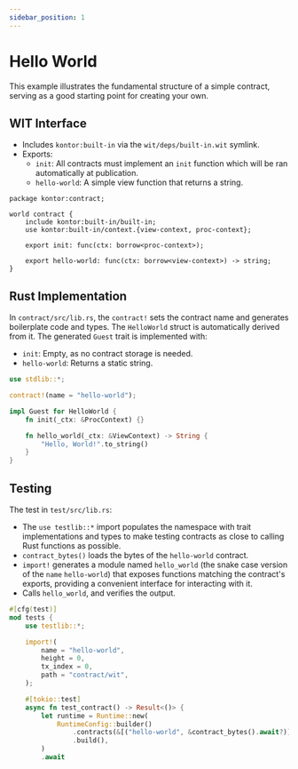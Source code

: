 ```yaml
---
sidebar_position: 1
---
```


# Hello World

This example illustrates the fundamental structure of a simple contract, serving as a good starting point for creating your own.

## WIT Interface
- Includes `kontor:built-in` via the `wit/deps/built-in.wit` symlink.
- Exports:
  - `init`: All contracts must implement an `init` function which will be ran automatically at publication.
  - `hello-world`: A simple view function that returns a string.

```wit
package kontor:contract;

world contract {
    include kontor:built-in/built-in;
    use kontor:built-in/context.{view-context, proc-context};

    export init: func(ctx: borrow<proc-context>);

    export hello-world: func(ctx: borrow<view-context>) -> string;
}
```

## Rust Implementation
In `contract/src/lib.rs`, the `contract!` sets the contract name and generates boilerplate code and types. The `HelloWorld` struct is automatically derived from it. The generated `Guest` trait is implemented with:
- `init`: Empty, as no contract storage is needed.
- `hello-world`: Returns a static string.

```rust
use stdlib::*;

contract!(name = "hello-world");

impl Guest for HelloWorld {
    fn init(_ctx: &ProcContext) {}

    fn hello_world(_ctx: &ViewContext) -> String {
        "Hello, World!".to_string()
    }
}
```

## Testing
The test in `test/src/lib.rs`:
- The `use testlib::*` import populates the namespace with trait implementations and types to make testing contracts as close to calling Rust functions as possible.
- `contract_bytes()` loads the bytes of the `hello-world` contract.
- `import!` generates a module named `hello_world` (the snake case version of the `name` `hello-world`) that exposes functions matching the contract's exports, providing a convenient interface for interacting with it.
- Calls `hello_world`, and verifies the output.

```rust
#[cfg(test)]
mod tests {
    use testlib::*;

    import!(
        name = "hello-world",
        height = 0,
        tx_index = 0,
        path = "contract/wit",
    );

    #[tokio::test]
    async fn test_contract() -> Result<()> {
        let runtime = Runtime::new(
            RuntimeConfig::builder()
                .contracts(&[("hello-world", &contract_bytes().await?)])
                .build(),
        )
        .await
```